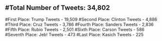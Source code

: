 #Total Number of Tweets: 34,802 
---
#First Place: Trump Tweets - 19,509
#Second Place: Clinton Tweets - 4,886
#Third Place: Cruz Tweets - 3,786
#Fourth Place: Sanders Tweets - 2,836
#Fifth Place: Rubio Tweets - 2,501
#Sixth Place: Carson Tweets - 586
#Seventh Place: Jeb! Tweets - 473
#Last Place: Kasich Tweets - 225
